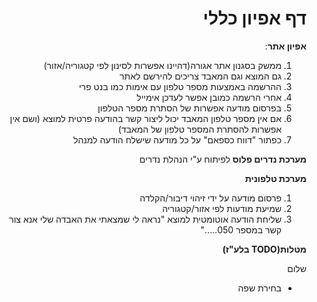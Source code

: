 <div dir="rtl" text-align="right">

# דף אפיון כללי
 

 **אפיון אתר**:
 1. ממשק בסגנון אתר אגורה(דהיינו אפשרות לסינון לפי קטגוריה/אזור)
 2. גם המוצא וגם המאבד צריכים להירשם לאתר
 2. ההרשמה באמצעות מספר טלפון עם אימות כמו בנט פרי 
 3. אחרי הרשמה כמובן אפשר לעדכן אימייל
 4. בפרסום מודעה אפשרות של הסתרת מספר הטלפון 
 5. אם אין מספר טלפון המאבד יכול ליצור קשר בהודעה פרטית למוצא (ושם אין אפשרות להסתרת המספר טלפון של המאבד)
 6. כפתור "דווח כספאם" על כל מודעה שישלח הודעה למנהל
 
 **מערכת נדרים פלוס**
 לפיתוח ע"י הנהלת נדרים
 
 **מערכת טלפונית**
 1. פרסום מודעה על ידי זיהוי דיבור/הקלדה
 2. שמיעת מודעות לפי אזור/קטגוריה
 3. שליחת הודעה אוטומטית למוצא "נראה לי שמצאתי את האבדה שלי אנא צור קשר במספר 050....."

**מטלות(TODO בלע"ז)**

שלום

- בחירת שפה
</div>
